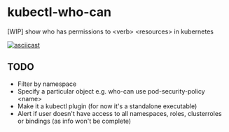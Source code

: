 # kubectl-who-can
[WIP] show who has permissions to &lt;verb> &lt;resources> in kubernetes

[![asciicast](https://asciinema.org/a/ccqqYwA5L5rMV9kd1tgzyZJ2j.svg)](https://asciinema.org/a/ccqqYwA5L5rMV9kd1tgzyZJ2j)

## TODO

* Filter by namespace
* Specify a particular object e.g. who-can use pod-security-policy \<name\>
* Make it a kubectl plugin (for now it's a standalone executable)
* Alert if user doesn't have access to all namespaces, roles, clusterroles or bindings (as info won't be complete)
